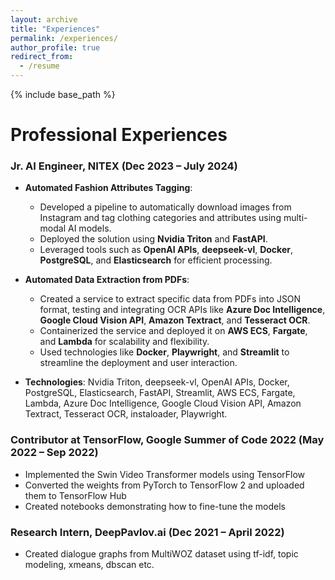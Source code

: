 ```yaml
---
layout: archive
title: "Experiences"
permalink: /experiences/
author_profile: true
redirect_from:
  - /resume
---
```


{% include base_path %}

Professional Experiences
======

### Jr. AI Engineer, NITEX (Dec 2023 – July 2024)

- **Automated Fashion Attributes Tagging**: 
  - Developed a pipeline to automatically download images from Instagram and tag clothing categories and attributes using multi-modal AI models.
  - Deployed the solution using **Nvidia Triton** and **FastAPI**.
  - Leveraged tools such as **OpenAI APIs**, **deepseek-vl**, **Docker**, **PostgreSQL**, and **Elasticsearch** for efficient processing.

- **Automated Data Extraction from PDFs**: 
  - Created a service to extract specific data from PDFs into JSON format, testing and integrating OCR APIs like **Azure Doc Intelligence**, **Google Cloud Vision API**, **Amazon Textract**, and **Tesseract OCR**.
  - Containerized the service and deployed it on **AWS ECS**, **Fargate**, and **Lambda** for scalability and flexibility.
  - Used technologies like **Docker**, **Playwright**, and **Streamlit** to streamline the deployment and user interaction.

- **Technologies**: Nvidia Triton, deepseek-vl, OpenAI APIs, Docker, PostgreSQL, Elasticsearch, FastAPI, Streamlit, AWS ECS, Fargate, Lambda, Azure Doc Intelligence, Google Cloud Vision API, Amazon Textract, Tesseract OCR, instaloader, Playwright.


### Contributor at TensorFlow, Google Summer of Code 2022 (May 2022 – Sep 2022)

-  Implemented the Swin Video Transformer models using TensorFlow
-  Converted the weights from PyTorch to TensorFlow 2 and uploaded them to TensorFlow Hub
-  Created notebooks demonstrating how to fine-tune the models


### Research Intern, DeepPavlov.ai (Dec 2021 – April 2022)

-  Created dialogue graphs from MultiWOZ dataset using tf-idf, topic modeling, xmeans, dbscan etc.
